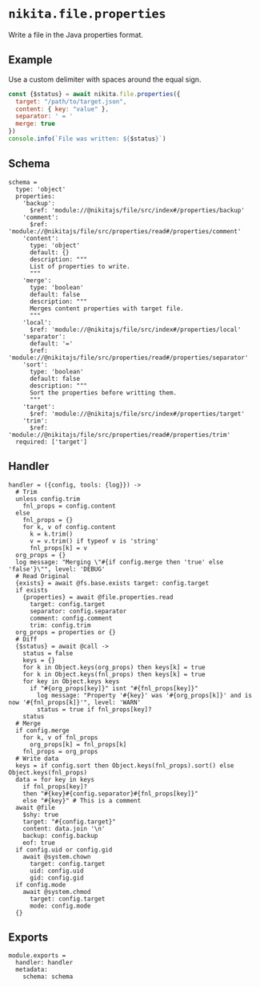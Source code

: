 
# `nikita.file.properties`

Write a file in the Java properties format.

## Example

Use a custom delimiter with spaces around the equal sign.

```js
const {$status} = await nikita.file.properties({
  target: "/path/to/target.json",
  content: { key: "value" },
  separator: ' = '
  merge: true
})
console.info(`File was written: ${$status}`)
```

## Schema

    schema =
      type: 'object'
      properties:
        'backup':
          $ref: 'module://@nikitajs/file/src/index#/properties/backup'
        'comment':
          $ref: 'module://@nikitajs/file/src/properties/read#/properties/comment'
        'content':
          type: 'object'
          default: {}
          description: """
          List of properties to write.
          """
        'merge':
          type: 'boolean'
          default: false
          description: """
          Merges content properties with target file.
          """
        'local':
          $ref: 'module://@nikitajs/file/src/index#/properties/local'
        'separator':
          default: '='
          $ref: 'module://@nikitajs/file/src/properties/read#/properties/separator'
        'sort':
          type: 'boolean'
          default: false
          description: """
          Sort the properties before writting them.
          """
        'target':
          $ref: 'module://@nikitajs/file/src/index#/properties/target'
        'trim':
          $ref: 'module://@nikitajs/file/src/properties/read#/properties/trim'
      required: ['target']

## Handler

    handler = ({config, tools: {log}}) ->
      # Trim
      unless config.trim
        fnl_props = config.content
      else
        fnl_props = {}
        for k, v of config.content
          k = k.trim()
          v = v.trim() if typeof v is 'string'
          fnl_props[k] = v
      org_props = {}
      log message: "Merging \"#{if config.merge then 'true' else 'false'}\"", level: 'DEBUG'
      # Read Original
      {exists} = await @fs.base.exists target: config.target
      if exists
        {properties} = await @file.properties.read
          target: config.target
          separator: config.separator
          comment: config.comment
          trim: config.trim
      org_props = properties or {}
      # Diff
      {$status} = await @call ->
        status = false
        keys = {}
        for k in Object.keys(org_props) then keys[k] = true
        for k in Object.keys(fnl_props) then keys[k] = true
        for key in Object.keys keys
          if "#{org_props[key]}" isnt "#{fnl_props[key]}"
            log message: "Property '#{key}' was '#{org_props[k]}' and is now '#{fnl_props[k]}'", level: 'WARN'
            status = true if fnl_props[key]?
        status
      # Merge
      if config.merge
        for k, v of fnl_props
          org_props[k] = fnl_props[k]
        fnl_props = org_props
      # Write data
      keys = if config.sort then Object.keys(fnl_props).sort() else Object.keys(fnl_props)
      data = for key in keys
        if fnl_props[key]?
        then "#{key}#{config.separator}#{fnl_props[key]}"
        else "#{key}" # This is a comment
      await @file
        $shy: true
        target: "#{config.target}"
        content: data.join '\n'
        backup: config.backup
        eof: true
      if config.uid or config.gid
        await @system.chown
          target: config.target
          uid: config.uid
          gid: config.gid
      if config.mode
        await @system.chmod
          target: config.target
          mode: config.mode
      {}

## Exports

    module.exports =
      handler: handler
      metadata:
        schema: schema
